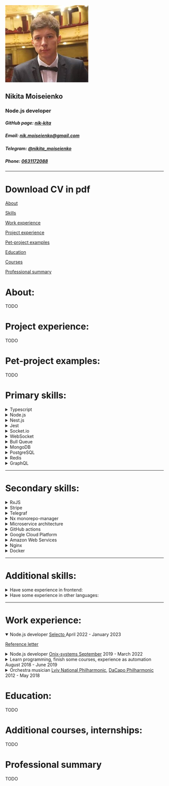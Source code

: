 <link rel="stylesheet" href="styles.css" />
<div id="header" class="flex-container">
    <img id="ava" src="in-opera.ava.png" />
    <div>
        <h2>Nikita Moiseienko</h2>
        <h3>Node.js developer</h3>
<h5> GitHub page:
            <a href="https://github.com/nik-kita">nik-kita</a>
        </h5>
<h5> Email:
            <a href="mailto: nik.moiseienko@gmail.com">
                nik.moiseienko@gmail.com
            </a>
        </h5>
<h5> Telegram:
            <a href="https://t.me/nikita_moiseienko">
                @nikita_moiseienko
            </a>
        </h5>
<h5> Phone:
            <a href="tel:+380631172088">0631172088</a>
        </h5>
    </div>
    <div>
    </div>
        <div>
    </div>
</div>

---
<h1><a>Download CV in pdf</a href="./nikita_moiseienko_nodejs.pdf" download></h1>

[About](#about)

[Skills](#primary-skills)

[Work experience](#work-experience)

[Project experience](#project-experience)

[Pet-project examples](#pet-project-examples)

[Education](#education)

[Courses](#additional-courses-internships)

[Professional summary](#professional-summary)



# About:
TODO

# Project experience:
TODO


# Pet-project examples:
TODO
# Primary skills:

<details>
  <summary>
Typescript
  </summary>

> The main language that I use during developing. I know how to and like to maintain the typing of my code at a decent level, I always try to deepen my knowledge of typescript, follow new chips etc. Of course it means that I can write in `Javascript` too.

</details>

<details>
  <summary>
Node.js
  </summary>

> The fundament of all technologies in my stack. Because of asynchronicity nature - node.js allow to achieve perfect performance results with minimum resource allocation. That's why it's so popular - you safe a lot of money! And the name `node` is speaking for itself - you may increase your capacities with horizontal (not vertical) scalability. This is very simple, flexible and powerful solution.

</details>

<details>
  <summary>
Nest.js
  </summary>

> Because today this framework is a famous and architecture-beauty standard for backend developing I prefer to use it when possible. But of course I have a lot of experience working with `Express` and less with `Fastify`.

</details>

<details>
  <summary>
Jest
  </summary>

> I started my development career as a tester. So I really understand - that testing is the fundament of project's success especially in long-time perspective. Also it is a main part of serious CI/CD flows.

</details>

<details>
  <summary>
Socket.io
  </summary>

> I have some commercial experience but I prefer to use `Websocket` instead of `Socket.io`. My opinion - that `Socket.io` is a very cool framework (library?), but because `Websocket` is more native and in general the same - `Socket.io` is like sugar for developing, managing real-time apps with sockets. So I prefer to use `Websocket`, because I think it has some performance and standard benefits.

</details>

<details>
  <summary>
WebSocket
  </summary>

> The standard for developing and managing real-time applications with sockets. Also I have experience with use it as a main transport for messaging between microservices.

</details>

<details>
  <summary>
Bull Queue
  </summary>

> Sometimes I worked with tasks where were media uploading or processing. Almost all of them need solutions where we should avoid scenarios when our server working with many heavy jobs at once, such situations are very dangerous. So queues will be very helpful.

</details>

<details>
  <summary>
MongoDB
  </summary>

> This is my favorite database. It's very pleasure working on projects with it. However I think on mega projects it should be better to use `PostgreSQL`.

</details>

<details>
  <summary>
PostgreSQL
  </summary>

> I always try to improve my skills in database architecture, SQL query building etc. Because this sphere is so important and wide.

</details>

<details>
  <summary>
Redis
  </summary>

> I think this is one of the standard for managing, caching, streaming, messaging data in real-time applications, with high-loading etc. Now Im improving my skills in deeper usage `raw` redis, not only common commands or through some SDK as redis.io.

</details>

<details>
  <summary>
GraphQL
  </summary>

> I have a lot of experience with working on projects with GraphQL, especially with Apollo. I think there are a lot of projects, that should use GraphQL API instead of REST http, however very often not all developers have enough level with it.

</details>

---

# Secondary skills:

<details>
  <summary>
RxJS
  </summary>

> I have core understanding and some experience.
I have a lot of experience in automatization browser tasks, writing UI tests and grabbers. Because I had worked as QA automation at the begging of my career.

</details>

<details>
  <summary>
Stripe
  </summary>

> During my career I made some payment scenarios using this technology. It's very modern, simple and powerful solution for developing and managing payments.

</details>

<details>
  <summary>
Telegraf
  </summary>

> I have some experience with this technology (Telegram API in general) and that's all. However I saw that it's absolutely straightforward and very consistent with node specifics.

</details>

<details>
  <summary>
Nx monorepo-manager
  </summary>

> `Nest.js` has some cool out-of-the box solutions for managing microservice architecture. But when we want to store for example frontend and backend applications under the one repository, such tools like Nx are extremely useful.

</details>

<details>
  <summary>
Microservice architecture
  </summary>

> I like to split any project to microservice architecture, because it multiply potential performance possibilities of project and also add more modularity and code clean. On many projects I worked with microservice architecture or developed separate microservice of existed project.

</details>

<details>
  <summary>
GitHub actions
  </summary>

> I have some experience with setting not complicated task, jobs.

</details>

<details>
  <summary>
Google Cloud Platform
  </summary>

> I worked with firebase, google maps API, google drive API, cloud storage.

</details>

<details>
  <summary>
Amazon Web Services
  </summary>

> I worked with EC2, Cloud9, S3. Also have experience in setting all these services, databases, gateways, rules etc.

</details>

<details>
  <summary>
Nginx
  </summary>

> I wrote some configurations for server, made some optimizations by delegating some start steps with request processing from main node server to Nginx.

</details>

<details>
  <summary>
Docker
  </summary>

> With docker (and docker-compose) I worked as user, client. But I have little experience in writing own images too, but not complicated.

</details>

---

# Additional skills:

<details>
  <summary>
Have some experience in frontend:
  </summary>

<ul>
  <li>React (minimal)</li>
  <li>Redux (read all official tutorial, write some pet projects)</li>
  <li>Angular (even less than React)</li>
</ul>

</details>

<details>
  <summary>
Have some experience in other languages:
  </summary>

<ul>
  <li>Java (core)</li>
  <li>Python (fundamentals, base level)</li>
  <li>Bash (write some scripts, automate simple tasks)</li>
  <li>Rust (learning now)</li>
</ul>

</details>

---

<div style="page-break-after: always;"></div>

# Work experience:

<details open>
  <summary>
Node.js developer <a href="#">Selecto </a>April 2022 - January 2023
  </summary>

  <a href="from-selecto-words.pdf" download="nik_moiseienko_selecto_reference.pdf">Reference letter</a>


</details>

<details>
  <summary>
Node.js developer <a href="#">
Onix-systems September</a> 2019 - March 2022
  </summary>


</details>

<details>
  <summary>
Learn programming, finish some courses, experience as automation August 2018 - June 2019
  </summary>

<ul>
  <li>CS50 Introduction to computer science (Harvard online course) 2018</li>
  <li>Automation testing with Java (SoftServe Academy) Spring 2019</li>
</ul>

</details>

<details>
  <summary>
Orchestra musician <a href="#">
Lviv National Philharmonic</a>, <a href="#">
DaCapo Philharmonic</a> 2012 - May 2018
  </summary>


</details>

# Education:
TODO

# Additional courses, internships:
TODO


# Professional summary
TODO


<script src="engine.js"></script>

